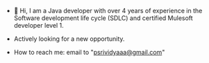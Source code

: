 - 👋 Hi, I am a Java developer with over 4 years of experience in the Software development life cycle (SDLC) and certified Mulesoft developer level 1.

- Actively looking for a new opportunity.
- How to reach me: email to "psrividyaaa@gmail.com"

<!---
prakhyavidya/prakhyavidya is a ✨ special ✨ repository because its `README.md` (this file) appears on your GitHub profile.
You can click the Preview link to take a look at your changes.
--->
